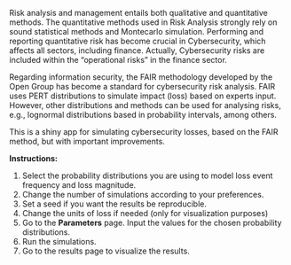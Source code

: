 Risk analysis and management entails both qualitative and quantitative methods. The quantitative methods used in Risk Analysis strongly rely on sound statistical methods and Montecarlo simulation. Performing and reporting quantitative risk has become crucial in Cybersecurity, which affects all sectors, including finance. Actually, Cybersecurity risks are included within the “operational risks” in the finance sector. 

Regarding information security, the FAIR methodology developed by the Open Group has become a standard for cybersecurity risk analysis. FAIR uses PERT distributions to simulate impact (loss) based on experts input. However, other distributions and methods can be used for analysing risks, e.g., lognormal distributions based in probability intervals, among others.

This is a shiny app for simulating cybersecurity losses, based on the FAIR method, but with important improvements.

**Instructions:**

1. Select the probability distributions you are using to model loss event frequency and loss magnitude.
2. Change the number of simulations according to your preferences.
3. Set a seed if you want the results be reproducible.
4. Change the units of loss if needed (only for visualization purposes)
5. Go to the **Parameters** page. Input the values for the chosen probability distributions.
6. Run the simulations.
7. Go to the results page to visualize the results.
